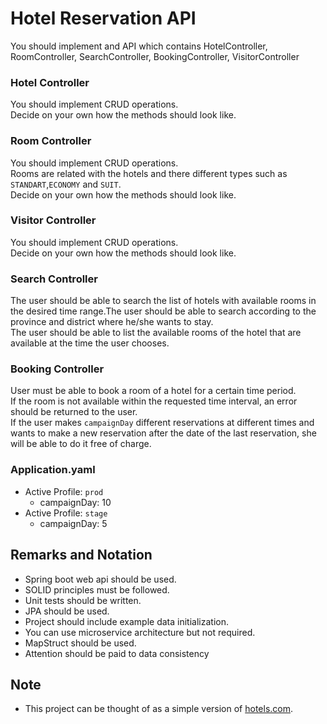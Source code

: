 # Hotel Reservation API

You should implement and API which contains HotelController, RoomController, SearchController, BookingController, VisitorController

### Hotel Controller

You should implement CRUD operations.  
Decide on your own how the methods should look like.  

### Room Controller

You should implement CRUD operations.  
Rooms are related with the hotels and there different types such as `STANDART`,`ECONOMY` and `SUIT`.  
Decide on your own how the methods should look like.  

### Visitor Controller

You should implement CRUD operations.  
Decide on your own how the methods should look like.  

### Search Controller

The user should be able to search the list of hotels with available rooms in the desired time range.The user should be able to search according to the province and district where he/she wants to stay.  
The user should be able to list the available rooms of the hotel that are available at the time the user chooses.  

### Booking Controller

User must be able to book a room of a hotel for a certain time period.  
If the room is not available within the requested time interval, an error should be returned to the user.  
If the user makes `campaignDay` different reservations at different times and wants to make a new reservation after the date of the last reservation, she will be able to do it free of charge.  

### Application.yaml

* Active Profile: `prod`
  * campaignDay: 10
* Active Profile: `stage`
  * campaignDay: 5

## Remarks and Notation

* Spring boot web api should be used.
* SOLID principles must be followed.
* Unit tests should be written.
* JPA should be used.
* Project should include example data initialization.  
* You can use microservice architecture but not required.
* MapStruct should be used.  
* Attention should be paid to data consistency

## Note

* This project can be thought of as a simple version of [hotels.com](https://tr.hotels.com/).  
